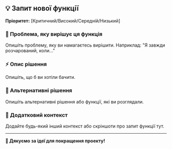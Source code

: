 ## 💡 Запит нової функції

**Пріоритет:** [Критичний/Високий/Середній/Низький]

### 🎯 Проблема, яку вирішує ця функція
Опишіть проблему, яку ви намагаєтесь вирішити. Наприклад: "Я завжди розчарований, коли..."

### ⚡ Опис рішення
Опишіть, що б ви хотіли бачити.

### 🔄 Альтернативні рішення
Опишіть альтернативні рішення або функції, які ви розглядали.

### 📸 Додатковий контекст
Додайте будь-який інший контекст або скріншоти про запит функції тут.

---
**🚀 Дякуємо за ідеї для покращення проекту!** 
